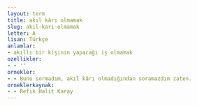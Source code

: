 ```yaml
---
layout: term
title: akıl kârı olmamak
slug: akil-kari-olmamak
letter: A
lisan: Türkçe
anlamlar:
- akıllı bir kişinin yapacağı iş olmamak
ozellikler:
- - ''
ornekler:
- - Bunu sormadım, akıl kârı olmadığından soramazdım zaten.
orneklerkaynak:
- - Refik Halit Karay
---
```

